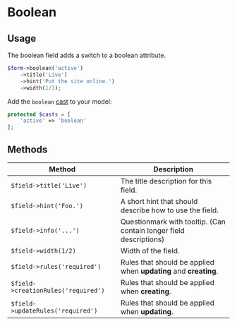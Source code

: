 # Boolean

## Usage

The boolean field adds a switch to a boolean attribute.

```php
$form->boolean('active')
    ->title('Live')
    ->hint('Put the site online.')
    ->width(1/3);
```

Add the `boolean`
[cast](https://laravel.com/docs/5.2/eloquent-mutators#attribute-casting) to your
model:

```php
protected $casts = [
    'active' => 'boolean'
];
```

## Methods

| Method                              | Description                                                        |
| ----------------------------------- | ------------------------------------------------------------------ |
| `$field->title('Live')`             | The title description for this field.                              |
| `$field->hint('Foo.')`              | A short hint that should describe how to use the field.            |
| `$field->info('...')`               | Questionmark with tooltip. (Can contain longer field descriptions) |
| `$field->width(1/2)`                | Width of the field.                                                |
| `$field->rules('required')`         | Rules that should be applied when **updating** and **creating**.   |
| `$field->creationRules('required')` | Rules that should be applied when **creating**.                    |
| `$field->updateRules('required')`   | Rules that should be applied when **updating**.                    |
